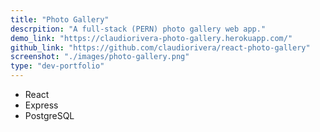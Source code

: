 ```yaml
---
title: "Photo Gallery"
descrpition: "A full-stack (PERN) photo gallery web app."
demo_link: "https://claudiorivera-photo-gallery.herokuapp.com/"
github_link: "https://github.com/claudiorivera/react-photo-gallery"
screenshot: "./images/photo-gallery.png"
type: "dev-portfolio"
---
```


- React
- Express
- PostgreSQL
